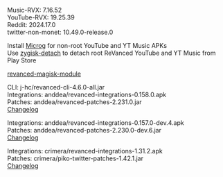 Music-RVX: 7.16.52  
YouTube-RVX: 19.25.39  
Reddit: 2024.17.0  
twitter-non-monet: 10.49.0-release.0  

Install [Microg](https://github.com/ReVanced/GmsCore/releases) for non-root YouTube and YT Music APKs  
Use [zygisk-detach](https://github.com/j-hc/zygisk-detach) to detach root ReVanced YouTube and YT Music from Play Store  

[revanced-magisk-module](https://github.com/j-hc/revanced-magisk-module)
  
CLI: j-hc/revanced-cli-4.6.0-all.jar  
Integrations: anddea/revanced-integrations-0.158.0.apk  
Patches: anddea/revanced-patches-2.231.0.jar  
[Changelog](https://github.com/anddea/revanced-patches/releases/tag/v2.231.0)

Integrations: anddea/revanced-integrations-0.157.0-dev.4.apk  
Patches: anddea/revanced-patches-2.230.0-dev.6.jar  
[Changelog](https://github.com/anddea/revanced-patches/releases/tag/v2.230.0-dev.6)

Integrations: crimera/revanced-integrations-1.31.2.apk  
Patches: crimera/piko-twitter-patches-1.42.1.jar  
[Changelog](https://github.com/crimera/piko/releases/tag/v1.42.1)  
